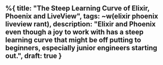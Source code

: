 %{
  title: "The Steep Learning Curve of Elixir, Phoenix and LiveView",
  tags: ~w(elixir phoenix liveview rant),
  description: "Elixir and Phoenix even though a joy to work with has a steep learning curve that might be off putting to beginners, especially junior engineers starting out.",
  draft: true
}
---
